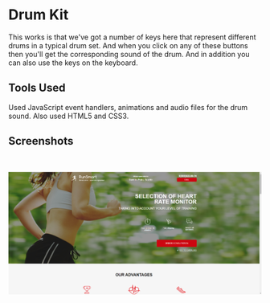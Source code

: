 # Drum Kit
This works is that we've got a number of keys here that represent different drums in
a typical drum set.
And when you click on any of these buttons then you'll get the corresponding sound of the drum.
And in addition you can also use the keys on the keyboard.

<h2>Tools Used</h2>
Used JavaScript event handlers, animations and audio files for the drum sound. Also used HTML5 and CSS3.

<h2>Screenshots</h2>
<br>

![image](https://github.com/AnnaKondrDeveloper/Pulse/raw/main/img/homepage.png)
